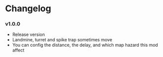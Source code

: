 # Changelog

### v1.0.0
- Release version
- Landmine, turret and spike trap sometimes move
- You can config the distance, the delay, and which map hazard this mod affect